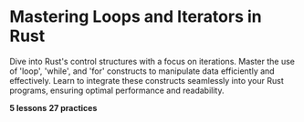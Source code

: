 # Mastering Loops and Iterators in Rust

Dive into Rust's control structures with a focus on iterations. Master the use of 'loop', 'while', and 'for' constructs to manipulate data efficiently and effectively. Learn to integrate these constructs seamlessly into your Rust programs, ensuring optimal performance and readability.

**5 lessons**
**27 practices**
